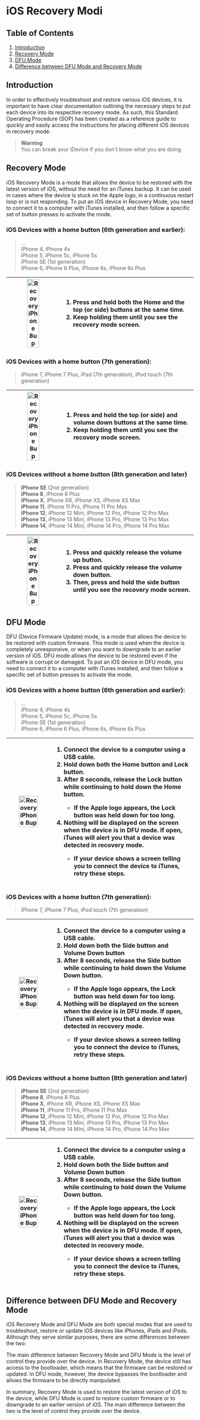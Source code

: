 # iOS Recovery Modi

## Table of Contents

1. [Introduction]()
2. [Recovery Mode]()
3. [DFU Mode]()
4. [Difference between DFU Mode and Recovery Mode]()

## Introduction

In order to effectively troubleshoot and restore various iOS devices, it is important to have clear documentation outlining 
the necessary steps to put each device into its respective recovery mode. 
As such, this Standard Operating Procedure (SOP) has been created as a reference guide 
to quickly and easily access the instructions for placing different iOS devices in recovery mode.

> **Warning**  
> You can break your iDevice if you don't know what you are doing.


## Recovery Mode
iOS Recovery Mode is a mode that allows the device to be restored with the latest version of iOS, without the need for an iTunes backup. 
It can be used in cases where the device is stuck on the Apple logo, in a continuous restart loop or is not responding. 
To put an iOS device in Recovery Mode, you need to connect it to a computer with iTunes installed, and then follow a specific set of button presses to activate the mode.

### iOS Devices with a home button (6th generation and earlier):
> ...  
> iPhone 4, iPhone 4s  
> iPhone 5, iPhone 5c, iPhone 5s  
> iPhone SE (1st generation)  
> iPhone 6, iPhone 6 Plus, iPhone 6s, iPhone 6s Plus  


| <img src="https://support.apple.com/library/content/dam/edam/applecare/images/en_US/iphone/iphone/iphone6-put-device-into-recovery-mode.png" alt="Recovery iPhone 8up" style="width: 50%;"> | <ol><li>Press and hold both the Home and the top (or side) buttons at the same time.</li><li>Keep holding them until you see the recovery mode screen.</li></ol> |
| --- | :--- |

### iOS Devices with a home button (7th generation):
> iPhone 7, iPhone 7 Plus, iPad (7th generation), iPod touch (7th generation)


| <img src="https://support.apple.com/library/content/dam/edam/applecare/images/en_US/iphone/iphone/iphone7-put-device-into-recovery-mode.png" alt="Recovery iPhone 8up" style="width: 50%;"> | <ol><li>Press and hold the top (or side) and volume down buttons at the same time.</li><li>Keep holding them until you see the recovery mode screen.</li></ol> |
| --- | :--- |


### iOS Devices without a home button (8th generation and later)
> **iPhone SE** (2nd generation)  
> **iPhone 8**, iPhone 8 Plus  
> **iPhone X**, iPhone XR, iPhone XS, iPhone XS Max  
> **iPhone 11**, iPhone 11 Pro, iPhone 11 Pro Max  
> **iPhone 12**, iPhone 12 Mini, iPhone 12 Pro, iPhone 12 Pro Max  
> **iPhone 13**, iPhone 13 Mini, iPhone 13 Pro, iPhone 13 Pro Max  
> **iPhone 14**, iPhone 14 Mini, iPhone 14 Pro, iPhone 14 Pro Max 


| <img src="https://support.apple.com/library/content/dam/edam/applecare/images/en_US/iphone/iphone/iphone-x-later-put-device-into-recovery-mode-animation.gif" alt="Recovery iPhone 8up" style="width: 50%;"> | <ol><li>Press and quickly release the volume up button.</li><li>Press and quickly release the volume down button.</li><li>Then, press and hold the side button until you see the recovery mode screen.</li></ol> |
| --- | :--- |

## DFU Mode
DFU (Device Firmware Update) mode, is a mode that allows the device to be restored with custom firmware. 
This mode is used when the device is completely unresponsive, or when you want to downgrade to an earlier version of iOS. 
DFU mode allows the device to be restored even if the software is corrupt or damaged. 
To put an iOS device in DFU mode, you need to connect it to a computer with iTunes installed, and then follow a specific set of button presses to activate the mode.
 
### iOS Devices with a home button (6th generation and earlier):
> ...  
> iPhone 4, iPhone 4s  
> iPhone 5, iPhone 5c, iPhone 5s  
> iPhone SE (1st generation)  
> iPhone 6, iPhone 6 Plus, iPhone 6s, iPhone 6s Plus  

| <img src="https://support.apple.com/library/content/dam/edam/applecare/images/en_US/iphone/iphone/iphone6-put-device-into-recovery-mode.png" alt="Recovery iPhone 8up" style="width: 70%;"> | <ol><li>Connect the device to a computer using a USB cable.</li><li>Hold down both the Home button and Lock button.</li><li>After 8 seconds, release the Lock button while continuing to hold down the Home button.</li><ul><li>If the Apple logo appears, the Lock button was held down for too long.</li></ul><li>Nothing will be displayed on the screen when the device is in DFU mode. If open, iTunes will alert you that a device was detected in recovery mode.</li><ul><li>If your device shows a screen telling you to connect the device to iTunes, retry these steps.</li></ul></ol> |
| --- | :--- |

### iOS Devices with a home button (7th generation):
> iPhone 7, iPhone 7 Plus, iPod touch (7th generation)

| <img src="https://support.apple.com/library/content/dam/edam/applecare/images/en_US/iphone/iphone/iphone7-put-device-into-recovery-mode.png" alt="Recovery iPhone 8up" style="width: 70%;"> | <ol><li>Connect the device to a computer using a USB cable.</li><li>Hold down both the Side button and Volume Down button</li><li>After 8 seconds, release the Side button while continuing to hold down the Volume Down button.</li><ul><li>If the Apple logo appears, the Lock button was held down for too long.</li></ul><li>Nothing will be displayed on the screen when the device is in DFU mode. If open, iTunes will alert you that a device was detected in recovery mode.</li><ul><li>If your device shows a screen telling you to connect the device to iTunes, retry these steps.</li></ul></ol> |
| --- | :--- |


### iOS Devices without a home button (8th generation and later)
> **iPhone SE** (2nd generation)  
> **iPhone 8**, iPhone 8 Plus  
> **iPhone X**, iPhone XR, iPhone XS, iPhone XS Max  
> **iPhone 11**, iPhone 11 Pro, iPhone 11 Pro Max  
> **iPhone 12**, iPhone 12 Mini, iPhone 12 Pro, iPhone 12 Pro Max  
> **iPhone 13**, iPhone 13 Mini, iPhone 13 Pro, iPhone 13 Pro Max  
> **iPhone 14**, iPhone 14 Mini, iPhone 14 Pro, iPhone 14 Pro Max  
  
| <img src="https://support.apple.com/library/content/dam/edam/applecare/images/en_US/iphone/iphone/iphone-x-later-put-device-into-recovery-mode-animation.gif" alt="Recovery iPhone 8up" style="width: 70%;"> | <ol><li>Connect the device to a computer using a USB cable.</li><li>Hold down both the Side button and Volume Down button</li><li>After 8 seconds, release the Side button while continuing to hold down the Volume Down button.</li><ul><li>If the Apple logo appears, the Lock button was held down for too long.</li></ul><li>Nothing will be displayed on the screen when the device is in DFU mode. If open, iTunes will alert you that a device was detected in recovery mode.</li><ul><li>If your device shows a screen telling you to connect the device to iTunes, retry these steps.</li></ul></ol> |
| --- | :--- |
  
## Difference between DFU Mode and Recovery Mode
iOS Recovery Mode and DFU Mode are both special modes that are used to troubleshoot, restore or update iOS devices like iPhones, iPads and iPods. 
Although they serve similar purposes, there are some differences between the two:

The main difference between Recovery Mode and DFU Mode is the level of control they provide over the device. 
In Recovery Mode, the device still has access to the bootloader, which means that the firmware can be restored or updated. 
In DFU mode, however, the device bypasses the bootloader and allows the firmware to be directly manipulated.  

In summary, Recovery Mode is used to restore the latest version of iOS to the device, 
while DFU Mode is used to restore custom firmware or to downgrade to an earlier version of iOS. 
The main difference between the two is the level of control they provide over the device.

